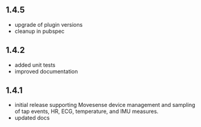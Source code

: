 ## 1.4.5

* upgrade of plugin versions
* cleanup in pubspec

## 1.4.2

* added unit tests
* improved documentation

## 1.4.1

* initial release supporting Movesense device management and sampling of tap events, HR, ECG, temperature, and IMU measures.
* updated docs
